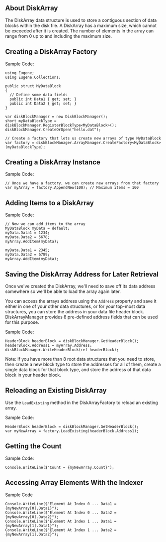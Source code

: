 ## About DiskArray

The DiskArray data structure is used to store a contiguous section of data blocks
within the disk file. A DiskArray has a maximum size, which cannot be exceeded after
it is created. The number of elements in the array can range from 0 up to and including
the maximum size.

## Creating a DiskArray Factory

Sample Code:
```
using Eugene;
using Eugene.Collections;

public struct MyDataBlock
{
  // Define some data fields
  public int Data1 { get; set; }
  public int Data2 { get; set; }
}

var diskBlockManager = new DiskBlockManager();
short myDataBlockType = diskBlockManager.RegisterBlockType<MyDataBlock>();
diskBlockManager.CreateOrOpen("hello.dat");

// Create a factory that lets us create new arrays of type MyDataBlock
var factory = diskBlockManager.ArrayManager.CreateFactory<MyDataBlock>(myDataBlockType);
```

## Creating a DiskArray Instance

Sample Code:
```
// Once we have a factory, we can create new arrays from that factory
var myArray = factory.AppendNew(100); // Maximum items = 100
```

## Adding Items to a DiskArray

Sample Code:
```
// Now we can add items to the array
MyDataBlock myData = default;
myData.Data1 = 1234;
myData.Data2 = 5678;
myArray.AddItem(myData);

myData.Data1 = 2345;
myData.Data2 = 6789;
myArray.AddItem(myData);
```

## Saving the DiskArray Address for Later Retrieval

Once we've created the DiskArray, we'll need to save off its data address somewhere so we'll
be able to load the array again later.

You can access the arrays address using the ```Address``` property and save it either in one
of your other data structures, or for your top-most data structures, you can store the address
in your data file header block. DiskArrayManager provides 8 pre-defined address fields that can
be used for this purpose.

Sample Code:
```
HeaderBlock headerBlock = diskBlockManager.GetHeaderBlock();
headerBlock.Address1 = myArray.Address;
diskBlockManager.WriteHeaderBlock(ref headerBlock);
```

Note: If you have more than 8 root data structures that you need to store, then create a new
block type to store the addresses for all of them, create a single data block for that
block type, and store the address of that data block in your header block.

## Reloading an Existing DiskArray

Use the ```LoadExisting``` method in the DiskArrayFactory to reload an existing array.

Sample Code:
```
HeaderBlock headerBlock = diskBlockManager.GetHeaderBlock();
var myNewArray = factory.LoadExisting(headerBlock.Address1);
```

## Getting the Count

Sample Code:
```
Console.WriteLine($"Count = {myNewArray.Count}");
```

## Accessing Array Elements With the Indexer

Sample Code
```
Console.WriteLine($"Element At Index 0 ... Data1 = {myNewArray[0].Data1}");
Console.WriteLine($"Element At Index 0 ... Data2 = {myNewArray[0].Data2}");
Console.WriteLine($"Element At Index 1 ... Data1 = {myNewArray[1].Data1}");
Console.WriteLine($"Element At Index 1 ... Data2 = {myNewArray[1].Data2}");
```